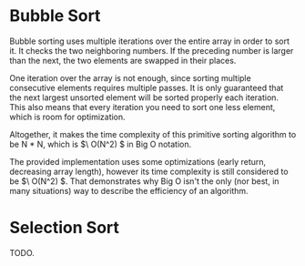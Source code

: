 # Bubble Sort

Bubble sorting uses multiple iterations over the entire array in order to sort it. It checks the two neighboring numbers.
If the preceding number is larger than the next, the two elements are swapped in their places.

One iteration over the array is not enough, since sorting multiple consecutive elements requires multiple passes.
It is only guaranteed that the next largest unsorted element will be sorted properly each iteration.
This also means that every iteration you need to sort one less element, which is room for optimization.

Altogether, it makes the time complexity of this primitive sorting algorithm to be N * N, which is $\ O(N^2) $ in Big O notation.

The provided implementation uses some optimizations (early return, decreasing array length),
however its time complexity is still considered to be $\ O(N^2) $.
That demonstrates why Big O isn't the only (nor best, in many situations) way to describe the efficiency of an algorithm.

# Selection Sort

TODO.